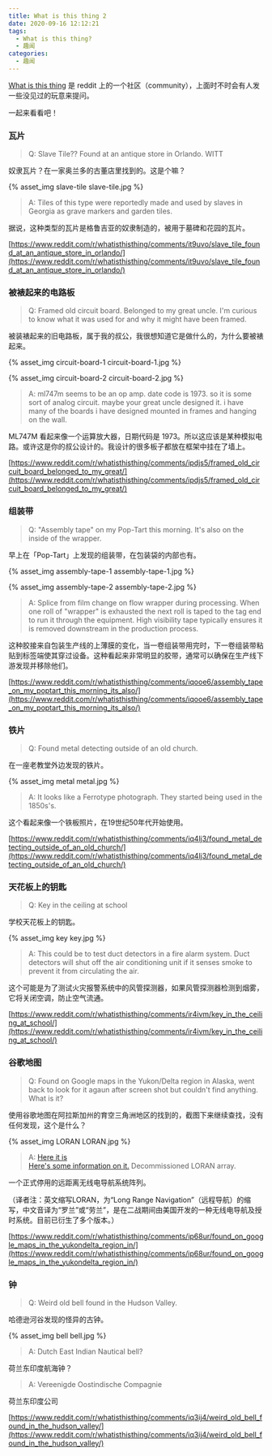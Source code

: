 ```yaml
---
title: What is this thing 2
date: 2020-09-16 12:12:21
tags:  
  - What is this thing?
  - 趣闻
categories:
  - 趣闻
---
```


[What is this thing](https://www.reddit.com/r/whatisthisthing/) 是 reddit 上的一个社区（community），上面时不时会有人发一些没见过的玩意来提问。

一起来看看吧！

<!-- more -->

### 瓦片

> Q: Slave Tile?? Found at an antique store in Orlando. WITT

奴隶瓦片？在一家奥兰多的古董店里找到的。这是个嘛？

<!-- ![weird-notes-2.jpg](./whatisthisthing-2/slave-tile.jpg) -->

{% asset_img slave-tile slave-tile.jpg %}

> A: Tiles of this type were reportedly made and used by slaves in Georgia as grave markers and garden tiles.

据说，这种类型的瓦片是格鲁吉亚的奴隶制造的，被用于墓碑和花园的瓦片。

[https://www.reddit.com/r/whatisthisthing/comments/it9uvo/slave_tile_found_at_an_antique_store_in_orlando/](https://www.reddit.com/r/whatisthisthing/comments/it9uvo/slave_tile_found_at_an_antique_store_in_orlando/)

### 被裱起来的电路板

> Q: Framed old circuit board. Belonged to my great uncle. I'm curious to know what it was used for and why it might have been framed.

被装裱起来的旧电路板，属于我的叔公，我很想知道它是做什么的，为什么要被裱起来。

<!-- ![circuit-board-1.jpg](./whatisthisthing-2/circuit-board-1.jpg) -->

<!-- ![circuit-board-2.jpg](./whatisthisthing-2/circuit-board-2.jpg) -->

{% asset_img circuit-board-1 circuit-board-1.jpg %}

{% asset_img circuit-board-2 circuit-board-2.jpg %}

> A: ml747m seems to be an op amp. date code is 1973. so it is some sort of analog circuit. maybe your great uncle designed it. i have many of the boards i have designed mounted in frames and hanging on the wall.

ML747M 看起来像一个运算放大器，日期代码是 1973。所以这应该是某种模拟电路。或许这是你的叔公设计的。我设计的很多板子都放在框架中挂在了墙上。

[https://www.reddit.com/r/whatisthisthing/comments/ipdjs5/framed_old_circuit_board_belonged_to_my_great/](https://www.reddit.com/r/whatisthisthing/comments/ipdjs5/framed_old_circuit_board_belonged_to_my_great/)

### 组装带

> Q: "Assembly tape" on my Pop-Tart this morning. It's also on the inside of the wrapper.

早上在「Pop-Tart」上发现的组装带，在包装袋的内部也有。

<!-- ![assembly-tape-1.jpg](./whatisthisthing-2/assembly-tape-1.jpg) -->

<!-- ![assembly-tape-2.jpg](./whatisthisthing-2/assembly-tape-2.jpg) -->

{% asset_img assembly-tape-1 assembly-tape-1.jpg %}

{% asset_img assembly-tape-2 assembly-tape-2.jpg %}

> A: Splice from film change on flow wrapper during processing. When one roll of "wrapper" is exhausted the next roll is taped to the tag end to run it through the equipment. High visibility tape typically ensures it is removed downstream in the production process.

这种胶接来自包装生产线的上薄膜的变化，当一卷组装带用完时，下一卷组装带粘贴到标签端使其穿过设备。这种看起来非常明显的胶带，通常可以确保在生产线下游发现并移除他们。

[https://www.reddit.com/r/whatisthisthing/comments/iqooe6/assembly_tape_on_my_poptart_this_morning_its_also/](https://www.reddit.com/r/whatisthisthing/comments/iqooe6/assembly_tape_on_my_poptart_this_morning_its_also/)

### 铁片

> Q: Found metal detecting outside of an old church.

在一座老教堂外边发现的铁片。

<!-- ![metal.jpg](./whatisthisthing-2/metal.jpg) -->

{% asset_img metal metal.jpg %}

> A: It looks like a Ferrotype photograph. They started being used in the 1850s's.

这个看起来像一个铁板照片，在19世纪50年代开始使用。

[https://www.reddit.com/r/whatisthisthing/comments/iq4lj3/found_metal_detecting_outside_of_an_old_church/](https://www.reddit.com/r/whatisthisthing/comments/iq4lj3/found_metal_detecting_outside_of_an_old_church/)

### 天花板上的钥匙

> Q: Key in the ceiling at school

学校天花板上的钥匙。

<!-- ![key.jpg](./whatisthisthing-2/key.jpg) -->

{% asset_img key key.jpg %}

> A: This could be to test duct detectors in a fire alarm system. Duct detectors will shut off the air conditioning unit if it senses smoke to prevent it from circulating the air.

这个可能是为了测试火灾报警系统中的风管探测器，如果风管探测器检测到烟雾，它将关闭空调，防止空气流通。

[https://www.reddit.com/r/whatisthisthing/comments/ir4ivm/key_in_the_ceiling_at_school/](https://www.reddit.com/r/whatisthisthing/comments/ir4ivm/key_in_the_ceiling_at_school/)

### 谷歌地图

> Q: Found on Google maps in the Yukon/Delta region in Alaska, went back to look for it agaun after screen shot but couldn't find anything. What is it?

使用谷歌地图在阿拉斯加州的育空三角洲地区的找到的，截图下来继续查找，没有任何发现，这个是什么？

<!-- ![LORAN.jpg](./whatisthisthing-2/LORAN.jpg) -->

{% asset_img LORAN LORAN.jpg %}

> A: [Here it is](https://goo.gl/maps/Te4nCUtFCKzBckfJ8)</br>[Here's some information on it.](https://www.loran-history.info/tok/tok.htm) Decommissioned LORAN array.

一个正式停用的远距离无线电导航系统阵列。

（译者注：英文缩写LORAN，为“Long Range Navigation”（远程导航）的缩写，中文音译为“罗兰”或“劳兰”，是在二战期间由美国开发的一种无线电导航及授时系统。目前已衍生了多个版本。）

[https://www.reddit.com/r/whatisthisthing/comments/ip68ur/found_on_google_maps_in_the_yukondelta_region_in/](https://www.reddit.com/r/whatisthisthing/comments/ip68ur/found_on_google_maps_in_the_yukondelta_region_in/)

### 钟

> Q: Weird old bell found in the Hudson Valley.

哈德逊河谷发现的怪异的古钟。

<!-- ![bell.jpg](./whatisthisthing-2/bell.jpg) -->

{% asset_img bell bell.jpg %}

> A: Dutch East Indian Nautical bell?

荷兰东印度航海钟？

> A: Vereenigde Oostindische Compagnie

荷兰东印度公司

[https://www.reddit.com/r/whatisthisthing/comments/iq3ij4/weird_old_bell_found_in_the_hudson_valley/](https://www.reddit.com/r/whatisthisthing/comments/iq3ij4/weird_old_bell_found_in_the_hudson_valley/)